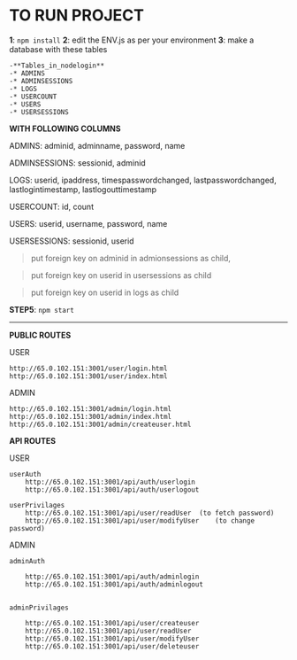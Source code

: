 # **TO RUN PROJECT**
**1**: `npm install`
**2**: edit the ENV.js as per your environment
**3**: make a database with these tables

    -**Tables_in_nodelogin**
    -* ADMINS              
    -* ADMINSESSIONS       
    -* LOGS                
    -* USERCOUNT           
    -* USERS               
    -* USERSESSIONS        

**WITH FOLLOWING COLUMNS**

ADMINS: adminid, adminname, password, name

ADMINSESSIONS: sessionid, adminid

LOGS: userid, ipaddress, timespasswordchanged, lastpasswordchanged, lastlogintimestamp, lastlogouttimestamp

USERCOUNT: id, count

USERS: userid, username, password, name

USERSESSIONS: sessionid, userid


>put foreign key on adminid in admionsessions as child,

>put foreign key on userid in usersessions as child

>put foreign key on userid in logs as child


**STEP5**: `npm start`



********************************************************
**PUBLIC ROUTES**

USER

    http://65.0.102.151:3001/user/login.html
    http://65.0.102.151:3001/user/index.html


ADMIN

    http://65.0.102.151:3001/admin/login.html
    http://65.0.102.151:3001/admin/index.html
    http://65.0.102.151:3001/admin/createuser.html



**API ROUTES**

USER

    userAuth
        http://65.0.102.151:3001/api/auth/userlogin
        http://65.0.102.151:3001/api/auth/userlogout
    
    userPrivilages
        http://65.0.102.151:3001/api/user/readUser  (to fetch password)
        http://65.0.102.151:3001/api/user/modifyUser    (to change password)

ADMIN

    adminAuth

        http://65.0.102.151:3001/api/auth/adminlogin
        http://65.0.102.151:3001/api/auth/adminlogout

    
    adminPrivilages

        http://65.0.102.151:3001/api/user/createuser
        http://65.0.102.151:3001/api/user/readUser
        http://65.0.102.151:3001/api/user/modifyUser
        http://65.0.102.151:3001/api/user/deleteuser

